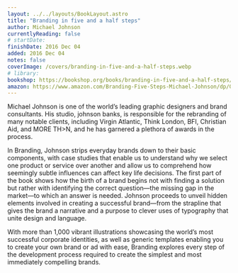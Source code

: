```yaml
---
layout: ../../layouts/BookLayout.astro
title: "Branding in five and a half steps"
author: Michael Johnson
currentlyReading: false
# startDate:
finishDate: 2016 Dec 04
added: 2016 Dec 04
notes: false
coverImage: /covers/branding-in-five-and-a-half-steps.webp
# library: 
bookshop: https://bookshop.org/books/branding-in-five-and-a-half-steps/9780500518960
amazon: https://www.amazon.com/Branding-Five-Steps-Michael-Johnson/dp/0500518963
---
```


Michael Johnson is one of the world’s leading graphic designers and brand consultants. His studio, johnson banks, is responsible for the rebranding of many notable clients, including Virgin Atlantic, Think London, BFI, Christian Aid, and MORE TH>N, and he has garnered a plethora of awards in the process.

In Branding, Johnson strips everyday brands down to their basic components, with case studies that enable us to understand why we select one product or service over another and allow us to comprehend how seemingly subtle influences can affect key life decisions. The first part of the book shows how the birth of a brand begins not with finding a solution but rather with identifying the correct question―the missing gap in the market―to which an answer is needed. Johnson proceeds to unveil hidden elements involved in creating a successful brand―from the strapline that gives the brand a narrative and a purpose to clever uses of typography that unite design and language.

With more than 1,000 vibrant illustrations showcasing the world’s most successful corporate identities, as well as generic templates enabling you to create your own brand or ad with ease, Branding explores every step of the development process required to create the simplest and most immediately compelling brands.

<!-- ### Notes & Highlights -->
